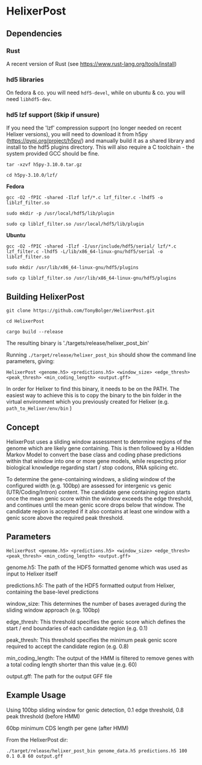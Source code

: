 # HelixerPost
## Dependencies
### Rust
A recent version of Rust (see https://www.rust-lang.org/tools/install)

### hd5 libraries
On fedora & co. you will need `hdf5-devel`, while on ubuntu & co. you will need `libhdf5-dev`.

### hd5 lzf support (Skip if unsure)
If you need the 'lzf' compression support (no longer needed on recent Helixer versions), you will need to download it from h5py (https://pypi.org/project/h5py/) and manually build it as a shared library and install to the hdf5 plugins directory. This will also require a C toolchain - the system provided GCC should be fine. 

`tar -xzvf h5py-3.10.0.tar.gz`

`cd h5py-3.10.0/lzf/`

**Fedora**

`gcc -O2 -fPIC -shared -Ilzf lzf/*.c lzf_filter.c -lhdf5 -o liblzf_filter.so`

`sudo mkdir -p /usr/local/hdf5/lib/plugin`

`sudo cp liblzf_filter.so /usr/local/hdf5/lib/plugin`

**Ubuntu**

`gcc -O2 -fPIC -shared -Ilzf -I/usr/include/hdf5/serial/ lzf/*.c lzf_filter.c -lhdf5 -L/lib/x86_64-linux-gnu/hdf5/serial -o liblzf_filter.so`

`sudo mkdir /usr/lib/x86_64-linux-gnu/hdf5/plugins`

`sudo cp liblzf_filter.so /usr/lib/x86_64-linux-gnu/hdf5/plugins`

## Building HelixerPost

`git clone https://github.com/TonyBolger/HelixerPost.git`

`cd HelixerPost`

`cargo build --release`

The resulting binary is './targets/release/helixer_post_bin'

Running `./target/release/helixer_post_bin` should show the command line parameters, giving:

`HelixerPost <genome.h5> <predictions.h5> <window_size> <edge_thresh> <peak_thresh> <min_coding_length> <output.gff>`

In order for Helixer to find this binary, it needs to be on the PATH. The easiest way to achieve this is to copy 
the binary to the bin folder in the virtual environment which you previously created for Helixer 
(e.g. `path_to_Helixer/env/bin` )

## Concept
HelixerPost uses a sliding window assessment to determine regions of the genome which are likely gene containing.
This is then followed by a Hidden Markov Model to convert the base class and coding phase predictions within
that window into one or more gene models, while respecting prior biological knowledge regarding start / stop
codons, RNA splicing etc.  
   
To determine the gene-containing windows, a sliding window of the configured width (e.g. 100bp) are assessed 
for intergenic vs genic (UTR/Coding/Intron) content. The candidate gene containing region starts once the mean 
genic score within the window exceeds the edge threshold, and continues until the mean genic score drops below 
that window. The candidate region is accepted if it also contains at least one window with a genic score above 
the required peak threshold.

## Parameters

`HelixerPost <genome.h5> <predictions.h5> <window_size> <edge_thresh> <peak_thresh> <min_coding_length> <output.gff>`

genome.h5: The path of the HDF5 formatted genome which was used as input to Helixer itself 

predictions.h5: The path of the HDF5 formatted output from Helixer, containing the base-level predictions

window_size: This determines the number of bases averaged during the sliding window approach (e.g. 100bp)

edge_thresh: This threshold specifies the genic score which defines the start / end boundaries of each 
candidate region (e.g. 0.1)

peak_thresh: This threshold specifies the minimum peak genic score required to accept the candidate region 
(e.g. 0.8)

min_coding_length: The output of the HMM is filtered to remove genes with a total coding length shorter than 
this value (e.g. 60)

output.gff: The path for the output GFF file 

## Example Usage

Using 100bp sliding window for genic detection, 0.1 edge threshold, 0.8 peak threshold (before HMM)

60bp minimum CDS length per gene (after HMM)

From the HelixerPost dir:

`./target/release/helixer_post_bin genome_data.h5 predictions.h5 100 0.1 0.8 60 output.gff`


